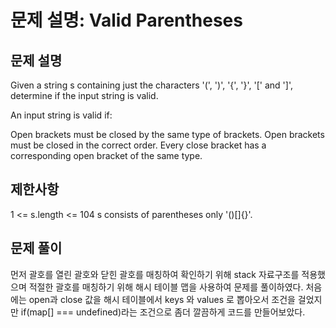 # 문제 설명: Valid Parentheses

## 문제 설명

Given a string s containing just the characters '(', ')', '{', '}', '[' and ']', determine if the input string is valid.

An input string is valid if:

Open brackets must be closed by the same type of brackets.
Open brackets must be closed in the correct order.
Every close bracket has a corresponding open bracket of the same type.

## 제한사항

1 <= s.length <= 104
s consists of parentheses only '()[]{}'.

## 문제 풀이

먼저 괄호를 열린 괄호와 닫힌 괄호를 매칭하여 확인하기 위해 stack 자료구조를 적용했으며
적절한 괄호를 매칭하기 위해 해시 테이블 맵을 사용하여 문제를 풀이하였다.
처음에는 open과 close 값을 해시 테이블에서 keys 와 values 로 뽑아오서 조건을 걸었지만
if(map[] === undefined)라는 조건으로 좀더 깔끔하게 코드를 만들어보았다.
